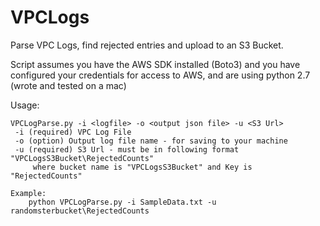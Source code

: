 # VPCLogs
Parse VPC Logs, find rejected entries and upload to an S3 Bucket.

Script assumes you have the AWS SDK installed (Boto3) and you have configured
your credentials for access to AWS, and are using python 2.7 (wrote and tested on a mac) 

Usage:
    
    VPCLogParse.py -i <logfile> -o <output json file> -u <S3 Url>
     -i (required) VPC Log File
     -o (option) Output log file name - for saving to your machine
     -u (required) S3 Url - must be in following format "VPCLogsS3Bucket\RejectedCounts"
         where bucket name is "VPCLogsS3Bucket" and Key is "RejectedCounts"

    Example: 
        python VPCLogParse.py -i SampleData.txt -u randomsterbucket\RejectedCounts
